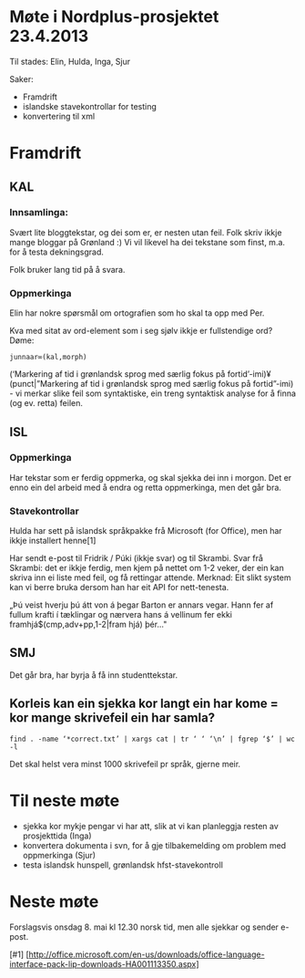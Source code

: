 # Møte i Nordplus-prosjektet 23.4.2013

Til stades: Elin, Hulda, Inga, Sjur

Saker:
* Framdrift
* islandske stavekontrollar for testing
* konvertering til xml

# Framdrift

## KAL

### Innsamlinga:
Svært lite bloggtekstar, og dei som er, er nesten utan feil. Folk skriv ikkje mange bloggar på Grønland :)
Vi vil likevel ha dei tekstane som finst, m.a. for å testa dekningsgrad.

Folk bruker lang tid på å svara.

### Oppmerkinga

Elin har nokre spørsmål om ortografien som ho skal ta opp med Per.

Kva med sitat av ord-element som i seg sjølv ikkje er fullstendige ord? Døme:
```
junnaar∞(kal,morph)
```

(‘Markering af tid i grønlandsk sprog med særlig fokus på fortid’-imi)¥(punct|”Markering af tid i grønlandsk sprog med særlig fokus på fortid”-imi) - vi merkar slike feil som syntaktiske, ein treng syntaktisk analyse for å finna (og ev. retta) feilen.

## ISL

### Oppmerkinga

Har tekstar som er ferdig oppmerka, og skal sjekka dei inn i morgon. Det er enno ein del arbeid med å endra og retta oppmerkinga, men det går bra.

### Stavekontrollar

Hulda har sett på islandsk språkpakke frå Microsoft (for Office), men har ikkje installert henne[1]

Har sendt e-post til Fridrik / Púki (ikkje svar) og til Skrambi. Svar frå Skrambi: det er ikkje ferdig, men kjem på nettet om 1-2 veker, der ein kan skriva inn ei liste med feil, og få rettingar attende. Merknad: Eit slikt system kan vi berre bruka dersom han har eit API for nett-tenesta.

„Þú veist hverju þú átt von á þegar Barton er annars vegar. Hann fer af fullum krafti í tæklingar og nærvera hans á vellinum fer ekki framhjá$(cmp,adv+pp,1-2|fram hjá) þér..."

## SMJ

Det går bra, har byrja å få inn studenttekstar.

## Korleis kan ein sjekka kor langt ein har kome = kor mange skrivefeil ein har samla?

```
find . -name ‘*correct.txt’ | xargs cat | tr ‘ ‘ ‘\n’ | fgrep ‘$’ | wc -l
```

Det skal helst vera minst 1000 skrivefeil pr språk, gjerne meir.

# Til neste møte

* sjekka kor mykje pengar vi har att, slik at vi kan planleggja resten av prosjekttida (Inga)
* konvertera dokumenta i svn, for å gje tilbakemelding om problem med oppmerkinga (Sjur)
* testa islandsk hunspell, grønlandsk hfst-stavekontroll

# Neste møte

Forslagsvis onsdag 8. mai kl 12.30 norsk tid, men alle sjekkar og sender e-post.

[#1] [http://office.microsoft.com/en-us/downloads/office-language-interface-pack-lip-downloads-HA001113350.aspx]
